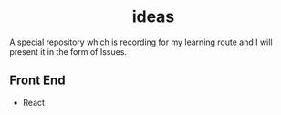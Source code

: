 <h1 align="center">ideas</h1>

A special repository which is recording for my learning route and I will present it in the form of Issues.

## Front End

- React
